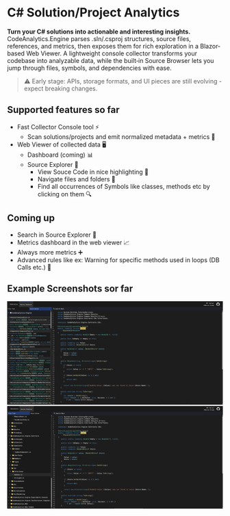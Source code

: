 # C# Solution/Project Analytics

**Turn your C# solutions into actionable and interesting insights.**  
CodeAnalytics.Engine parses .sln/.csproj structures, source files, references, and metrics, then exposes them for rich exploration in a Blazor-based Web Viewer. A lightweight console collector transforms your codebase into analyzable data, while the built‑in Source Browser lets you jump through files, symbols, and dependencies with ease.

> ⚠️ Early stage: APIs, storage formats, and UI pieces are still evolving - expect breaking changes.


## Supported features so far

- Fast Collector Console tool ⚡
   - Scan solutions/projects and emit normalized metadata + metrics 🧭
- Web Viewer of collected data 🖥️
   - Dashboard (coming) 📊
   - Source Explorer 📂
      - View Souce Code in nice highlighting 🎨
      - Navigate files and folders 📁
      - Find all occurrences of Symbols like classes, methods etc by clicking on them 🔍
## Coming up
- Search in Source Explorer 🔎 
- Metrics dashboard in the web viewer 📈
- Always more metrics ➕
- Advanced rules like ex: Warning for specific methods used in loops (DB Calls etc.) 🚨

## Example Screenshots sor far
![Source Explorer - Occurrences](Examples/Images/SourceExplorerOccurrences.png)
![Source Explorer - Folders](Examples/Images/SourceExplorerFolders.png)
